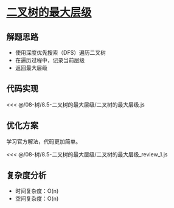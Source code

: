 # [二叉树的最大层级](https://leetcode.cn/problems/maximum-depth-of-binary-tree/)

## 解题思路

- 使用深度优先搜索（DFS）遍历二叉树
- 在遍历过程中，记录当前层级
- 返回最大层级

## 代码实现

<<< @/08-树/8.5-二叉树的最大层级/二叉树的最大层级.js

## 优化方案

学习官方解法，代码更加简单。

<<< @/08-树/8.5-二叉树的最大层级/二叉树的最大层级_review_1.js

## 复杂度分析

- 时间复杂度：O(n)
- 空间复杂度：O(n)
